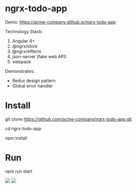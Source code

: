 # ngrx-todo-app

Demo: https://acme-company.github.io/ngrx-todo-app

Technology Stack:

1.  Angular 4+
2.  @ngrx/store
3.  @ngrx/effects 
4.  json-server (fake web API)
5.  webpack

Demonstrates: 
- Redux design pattern
- Global error handler

# Install

git clone https://github.com/acme-company/ngrx-todo-app.git

cd ngrx-todo-app

npm install 

# Run

npm run start

<img src="https://raw.githubusercontent.com/pluralsight/guides/master/images/79263077-e972-47c6-93dc-44e466a8e191.gif">

<img src="https://i.stack.imgur.com/EazRo.png">


